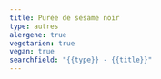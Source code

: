 ```yaml
---
title: Purée de sésame noir
type: autres
alergene: true
vegetarien: true
vegan: true
searchfield: "{{type}} - {{title}}"
---
```

